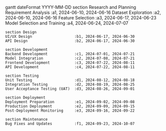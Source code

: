 gantt
    dateFormat  YYYY-MM-DD
    section Research and Planning
    Requirement Analysis           :a1, 2024-06-10, 2024-06-16
    Dataset Exploration            :a2, 2024-06-10, 2024-06-16
    Feature Selection              :a3, 2024-06-17, 2024-06-23
    Model Selection and Training   :a4, 2024-06-24, 2024-07-07

    section Design
    UI/UX Design                   :b1, 2024-06-17, 2024-06-30
    API Design                     :b2, 2024-06-17, 2024-06-30

    section Development
    Backend Development            :c1, 2024-07-01, 2024-07-21
    Model Integration              :c2, 2024-07-08, 2024-07-21
    Frontend Development           :c3, 2024-07-22, 2024-08-11
    API Development                :c4, 2024-07-22, 2024-08-11

    section Testing
    Unit Testing                   :d1, 2024-08-12, 2024-08-18
    Integration Testing            :d2, 2024-08-19, 2024-08-25
    User Acceptance Testing (UAT)  :d3, 2024-08-26, 2024-09-01

    section Deployment
    Deployment Preparation         :e1, 2024-09-02, 2024-09-08
    Production Deployment          :e2, 2024-09-09, 2024-09-15
    Post-Deployment Monitoring     :e3, 2024-09-16, 2024-09-22

    section Maintenance
    Bug Fixes and Updates          :f1, 2024-09-23, 2024-10-07
